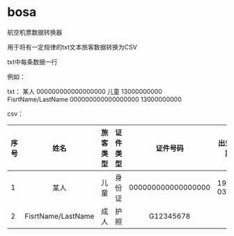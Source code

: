 # bosa
航空机票数据转换器

用于将有一定规律的txt文本旅客数据转换为CSV

txt中每条数据一行

例如：

txt：
某人 000000000000000000 儿童 13000000000 <br>
FisrtName/LastName 000000000000000000 13000000000

csv：

序号 | 姓名                | 旅客类型 | 证件类型 | 证件号码           | 出生日期 | 手机号
:--  | :----------------: | :------: | :-----: | :---------------: | :-----: | -----------:
1    | 某人               | 儿童     |  身份证  | 000000000000000000 | 1964-03-28 | 13000000000
2    | FisrtName/LastName | 成人     |  护照    | G12345678			|			 | 13000000000
